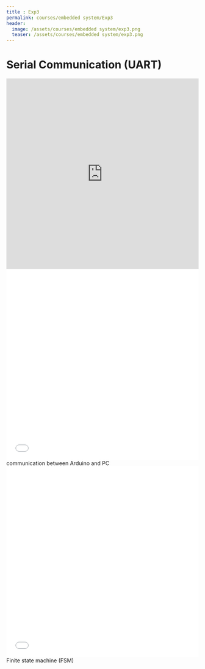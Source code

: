 ```yaml
---
title : Exp3
permalink: courses/embedded system/Exp3
header:
  image: /assets/courses/embedded system/exp3.png
  teaser: /assets/courses/embedded system/exp3.png
---
```


Serial Communication (UART)
===

<iframe src="https://docs.google.com/viewer?srcid=1ggPmBV-rvoXuXHZvoStwRykohQwndI4U&pid=explorer&efh=false&a=v&chrome=false&embedded=true" style="width:100%; height:500px;" frameborder="0" allowfullscreen></iframe>



<iframe src="/assets/courses/embedded system/exp3-1.mp4" style="width:100%; height:500px;" frameborder="0" allowfullscreen></iframe>
communication between Arduino and PC

<iframe src="/assets/courses/embedded system/exp3-2.mp4" style="width:100%; height:500px;" frameborder="0" allowfullscreen></iframe>
Finite state machine (FSM)